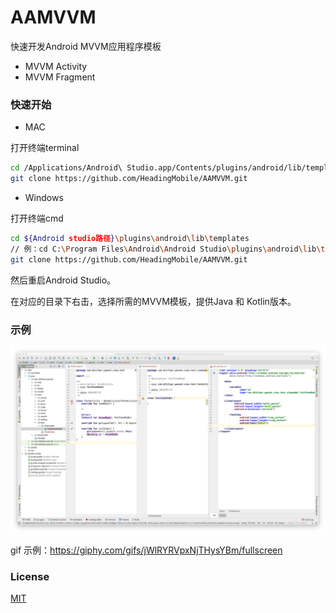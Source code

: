 # AAMVVM
快速开发Android MVVM应用程序模板

- MVVM Activity
- MVVM Fragment

### 快速开始

- MAC

打开终端terminal

```bash
cd /Applications/Android\ Studio.app/Contents/plugins/android/lib/templates
git clone https://github.com/HeadingMobile/AAMVVM.git
```

- Windows

打开终端cmd

```bash
cd ${Android studio路径}\plugins\android\lib\templates
// 例：cd C:\Program Files\Android\Android Studio\plugins\android\lib\templates
git clone https://github.com/HeadingMobile/AAMVVM.git
```

然后重启Android Studio。

在对应的目录下右击，选择所需的MVVM模板，提供Java 和 Kotlin版本。

### 示例

![sample](sample.png)



gif 示例：https://giphy.com/gifs/jWlRYRVpxNjTHysYBm/fullscreen

### License

[MIT](LICENSE)

